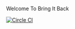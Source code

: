 Welcome To Bring It Back

[![Circle CI](https://circleci.com/gh/albert-park/last-call/tree/master.svg?style=svg)](https://circleci.com/gh/albert-park/last-call/tree/master)